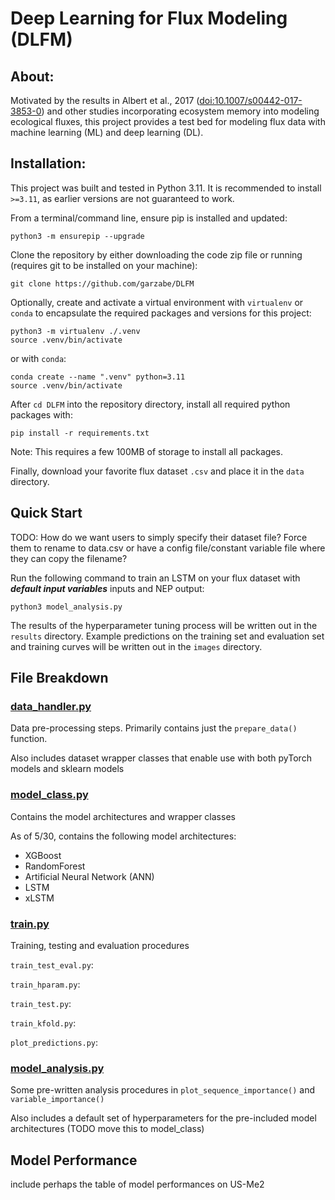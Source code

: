 # Deep Learning for Flux Modeling (DLFM)

## About:

Motivated by the results in Albert et al., 2017 ([doi:10.1007/s00442-017-3853-0](https://doi.org/10.1007/s00442-017-3853-0)) and other studies incorporating ecosystem memory into modeling ecological fluxes, this project provides a test bed for modeling flux data with machine learning (ML) and deep learning (DL).

## Installation:

This project was built and tested in Python 3.11. It is recommended to install ```>=3.11```, as earlier versions are not guaranteed to work.

From a terminal/command line, ensure pip is installed and updated:

``` python3 -m ensurepip --upgrade ```

Clone the repository by either downloading the code zip file or running (requires git to be installed on your machine):

```git clone https://github.com/garzabe/DLFM```

Optionally, create and activate a virtual environment with ```virtualenv``` or ```conda``` to encapsulate the required packages and versions for this project:

```
python3 -m virtualenv ./.venv
source .venv/bin/activate
```

or with ```conda```:

```
conda create --name ".venv" python=3.11
source .venv/bin/activate
```


After ```cd DLFM``` into the repository directory, install all required python packages with:

``` pip install -r requirements.txt ```

Note: This requires a few 100MB of storage to install all packages.

Finally, download your favorite flux dataset ```.csv``` and place it in the ```data``` directory.

## Quick Start

TODO: How do we want users to simply specify their dataset file? Force them to rename to data.csv or have a config file/constant variable file where they can copy the filename?

Run the following command to train an LSTM on your flux dataset with ***default input variables*** inputs and NEP output:

```python3 model_analysis.py```

The results of the hyperparameter tuning process will be written out in the ```results``` directory. Example predictions on the training set and evaluation set and training curves will be written out in the ```images``` directory.

## File Breakdown

### [data_handler.py](https://github.com/garzabe/DLFM/data_hander.py)

Data pre-processing steps. Primarily contains just the ```prepare_data()``` function.

Also includes dataset wrapper classes that enable use with both pyTorch models and sklearn models

### [model_class.py](https://github.com/garzabe/DLFM/model_class.py)

Contains the model architectures and wrapper classes

As of 5/30, contains the following model architectures:

- XGBoost
- RandomForest
- Artificial Neural Network (ANN)
- LSTM
- xLSTM

### [train.py](https://github.com/garzabe/DLFM/train.py)

Training, testing and evaluation procedures

```train_test_eval.py```:

```train_hparam.py```:

```train_test.py```:

```train_kfold.py```:

```plot_predictions.py```: 

### [model_analysis.py](https://github.com/garzabe/DLFM/model_analysis.py)

Some pre-written analysis procedures in ```plot_sequence_importance()``` and ```variable_importance()``` 

Also includes a default set of hyperparameters for the pre-included model architectures (TODO move this to model_class)

## Model Performance

include perhaps the table of model performances on US-Me2